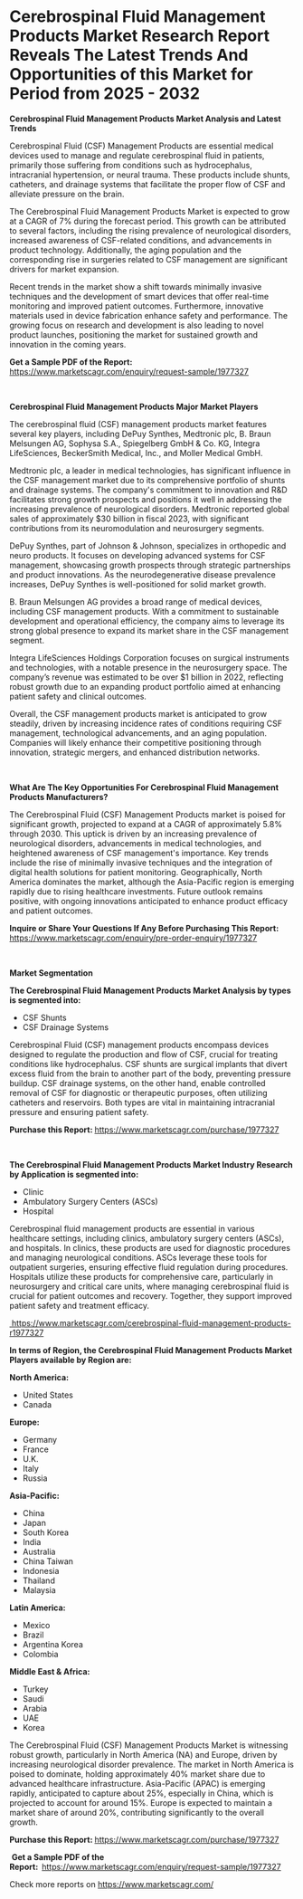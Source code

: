 <p><h1>Cerebrospinal Fluid Management Products Market Research Report Reveals The Latest Trends And Opportunities of this Market for Period from 2025 - 2032</h1></p><p><strong>Cerebrospinal Fluid Management Products Market Analysis and Latest Trends</strong></p>
<p><p>Cerebrospinal Fluid (CSF) Management Products are essential medical devices used to manage and regulate cerebrospinal fluid in patients, primarily those suffering from conditions such as hydrocephalus, intracranial hypertension, or neural trauma. These products include shunts, catheters, and drainage systems that facilitate the proper flow of CSF and alleviate pressure on the brain.</p><p>The Cerebrospinal Fluid Management Products Market is expected to grow at a CAGR of 7% during the forecast period. This growth can be attributed to several factors, including the rising prevalence of neurological disorders, increased awareness of CSF-related conditions, and advancements in product technology. Additionally, the aging population and the corresponding rise in surgeries related to CSF management are significant drivers for market expansion.</p><p>Recent trends in the market show a shift towards minimally invasive techniques and the development of smart devices that offer real-time monitoring and improved patient outcomes. Furthermore, innovative materials used in device fabrication enhance safety and performance. The growing focus on research and development is also leading to novel product launches, positioning the market for sustained growth and innovation in the coming years.</p></p>
<p><strong>Get a Sample PDF of the Report:&nbsp;</strong> <a href="https://www.marketscagr.com/enquiry/request-sample/1977327?utm_campaign=2471&utm_medium=2&utm_source=Github&utm_content=ia&utm_term=05032025&utm_id=cerebrospinal-fluid-management-products">https://www.marketscagr.com/enquiry/request-sample/1977327</a></p>
<p>&nbsp;</p>
<p><strong>Cerebrospinal Fluid Management Products Major Market Players</strong></p>
<p><p>The cerebrospinal fluid (CSF) management products market features several key players, including DePuy Synthes, Medtronic plc, B. Braun Melsungen AG, Sophysa S.A., Spiegelberg GmbH & Co. KG, Integra LifeSciences, BeckerSmith Medical, Inc., and Moller Medical GmbH.</p><p>Medtronic plc, a leader in medical technologies, has significant influence in the CSF management market due to its comprehensive portfolio of shunts and drainage systems. The company's commitment to innovation and R&D facilitates strong growth prospects and positions it well in addressing the increasing prevalence of neurological disorders. Medtronic reported global sales of approximately $30 billion in fiscal 2023, with significant contributions from its neuromodulation and neurosurgery segments.</p><p>DePuy Synthes, part of Johnson & Johnson, specializes in orthopedic and neuro products. It focuses on developing advanced systems for CSF management, showcasing growth prospects through strategic partnerships and product innovations. As the neurodegenerative disease prevalence increases, DePuy Synthes is well-positioned for solid market growth.</p><p>B. Braun Melsungen AG provides a broad range of medical devices, including CSF management products. With a commitment to sustainable development and operational efficiency, the company aims to leverage its strong global presence to expand its market share in the CSF management segment.</p><p>Integra LifeSciences Holdings Corporation focuses on surgical instruments and technologies, with a notable presence in the neurosurgery space. The company’s revenue was estimated to be over $1 billion in 2022, reflecting robust growth due to an expanding product portfolio aimed at enhancing patient safety and clinical outcomes.</p><p>Overall, the CSF management products market is anticipated to grow steadily, driven by increasing incidence rates of conditions requiring CSF management, technological advancements, and an aging population. Companies will likely enhance their competitive positioning through innovation, strategic mergers, and enhanced distribution networks.</p></p>
<p>&nbsp;</p>
<p><strong>What Are The Key Opportunities For Cerebrospinal Fluid Management Products Manufacturers?</strong></p>
<p><p>The Cerebrospinal Fluid (CSF) Management Products market is poised for significant growth, projected to expand at a CAGR of approximately 5.8% through 2030. This uptick is driven by an increasing prevalence of neurological disorders, advancements in medical technologies, and heightened awareness of CSF management's importance. Key trends include the rise of minimally invasive techniques and the integration of digital health solutions for patient monitoring. Geographically, North America dominates the market, although the Asia-Pacific region is emerging rapidly due to rising healthcare investments. Future outlook remains positive, with ongoing innovations anticipated to enhance product efficacy and patient outcomes.</p></p>
<p><strong>Inquire or Share Your Questions If Any Before Purchasing This Report:</strong> <a href="https://www.marketscagr.com/enquiry/pre-order-enquiry/1977327?utm_campaign=2471&utm_medium=2&utm_source=Github&utm_content=ia&utm_term=05032025&utm_id=cerebrospinal-fluid-management-products">https://www.marketscagr.com/enquiry/pre-order-enquiry/1977327</a></p>
<p>&nbsp;</p>
<p><strong>Market Segmentation</strong></p>
<p><strong>The Cerebrospinal Fluid Management Products Market Analysis by types is segmented into:</strong></p>
<p><ul><li>CSF Shunts</li><li>CSF Drainage Systems</li></ul></p>
<p><p>Cerebrospinal Fluid (CSF) management products encompass devices designed to regulate the production and flow of CSF, crucial for treating conditions like hydrocephalus. CSF shunts are surgical implants that divert excess fluid from the brain to another part of the body, preventing pressure buildup. CSF drainage systems, on the other hand, enable controlled removal of CSF for diagnostic or therapeutic purposes, often utilizing catheters and reservoirs. Both types are vital in maintaining intracranial pressure and ensuring patient safety.</p></p>
<p><strong>Purchase this Report:&nbsp;</strong><a href="https://www.marketscagr.com/purchase/1977327?utm_campaign=2471&utm_medium=2&utm_source=Github&utm_content=ia&utm_term=05032025&utm_id=cerebrospinal-fluid-management-products">https://www.marketscagr.com/purchase/1977327</a></p>
<p>&nbsp;</p>
<p><strong>The Cerebrospinal Fluid Management Products Market Industry Research by Application is segmented into:</strong></p>
<p><ul><li>Clinic</li><li>Ambulatory Surgery Centers (ASCs)</li><li>Hospital</li></ul></p>
<p><p>Cerebrospinal fluid management products are essential in various healthcare settings, including clinics, ambulatory surgery centers (ASCs), and hospitals. In clinics, these products are used for diagnostic procedures and managing neurological conditions. ASCs leverage these tools for outpatient surgeries, ensuring effective fluid regulation during procedures. Hospitals utilize these products for comprehensive care, particularly in neurosurgery and critical care units, where managing cerebrospinal fluid is crucial for patient outcomes and recovery. Together, they support improved patient safety and treatment efficacy.</p></p>
<p><a href="https://www.marketscagr.com/cerebrospinal-fluid-management-products-r1977327?utm_campaign=2471&utm_medium=2&utm_source=Github&utm_content=ia&utm_term=05032025&utm_id=cerebrospinal-fluid-management-products">&nbsp;https://www.marketscagr.com/cerebrospinal-fluid-management-products-r1977327</a></p>
<p><strong>In terms of Region, the Cerebrospinal Fluid Management Products Market Players available by Region are:</strong></p>
<p>
    <p> <strong> North America: </strong>
        <ul>
            <li>United States</li>
            <li>Canada</li>
        </ul>
        </p> 
    <p> <strong> Europe: </strong>
        <ul>
            <li>Germany</li>
            <li>France</li>
            <li>U.K.</li>
            <li>Italy</li>
            <li>Russia</li>
        </ul>
        </p> 
    <p> <strong> Asia-Pacific: </strong>
        <ul>
            <li>China</li>
            <li>Japan</li>
            <li>South Korea</li>
            <li>India</li>
            <li>Australia</li>
            <li>China Taiwan</li>
            <li>Indonesia</li>
            <li>Thailand</li>
            <li>Malaysia</li>
        </ul>
        </p> 
    <p> <strong> Latin America: </strong>
        <ul>
            <li>Mexico</li>
            <li>Brazil</li>
            <li>Argentina Korea</li>
            <li>Colombia</li>
        </ul>
        </p> 
    <p> <strong> Middle East & Africa: </strong>
        <ul>
            <li>Turkey</li>
            <li>Saudi</li>
            <li>Arabia</li>
            <li>UAE</li>
            <li>Korea</li>
        </ul>
    </p>
    </p>
<p><p>The Cerebrospinal Fluid (CSF) Management Products Market is witnessing robust growth, particularly in North America (NA) and Europe, driven by increasing neurological disorder prevalence. The market in North America is poised to dominate, holding approximately 40% market share due to advanced healthcare infrastructure. Asia-Pacific (APAC) is emerging rapidly, anticipated to capture about 25%, especially in China, which is projected to account for around 15%. Europe is expected to maintain a market share of around 20%, contributing significantly to the overall growth.</p></p>
<p><strong>Purchase this Report: </strong><a href="https://www.marketscagr.com/purchase/1977327?utm_campaign=2471&utm_medium=2&utm_source=Github&utm_content=ia&utm_term=05032025&utm_id=cerebrospinal-fluid-management-products">https://www.marketscagr.com/purchase/1977327</a></p>
<p>&nbsp;<strong>Get a Sample PDF of the Report:&nbsp;&nbsp;</strong><a href="https://www.marketscagr.com/enquiry/request-sample/1977327?utm_campaign=2471&utm_medium=2&utm_source=Github&utm_content=ia&utm_term=05032025&utm_id=cerebrospinal-fluid-management-products">https://www.marketscagr.com/enquiry/request-sample/1977327</a></p>
<p><strong></strong></p>
<p>Check more reports on <a href="https://www.marketscagr.com/?utm_campaign=2471&utm_medium=2&utm_source=Github&utm_content=ia&utm_term=05032025&utm_id=cerebrospinal-fluid-management-products">https://www.marketscagr.com/</a></p>